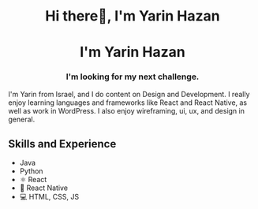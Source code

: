 <h1 align="center">Hi there👋, I'm Yarin Hazan</h1>
<h1 align="center">I'm Yarin Hazan</h1>
<h3 align="center">I'm looking for my next challenge.</h3>

I'm Yarin from Israel, and I do content on Design and Development. I really enjoy learning languages and frameworks like React and React Native, as well as work in WordPress. I also enjoy wireframing, ui, ux, and design in general. 

## Skills and Experience
*  Java
*  Python
* ⚛ React
* 📱 React Native
* 💻 HTML, CSS, JS
